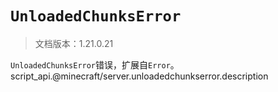 # `UnloadedChunksError`

> 文档版本：1.21.0.21

`UnloadedChunksError`错误，扩展自`Error`。script_api.@minecraft/server.unloadedchunkserror.description
